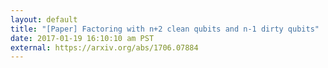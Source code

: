 ```yaml
---
layout: default
title: "[Paper] Factoring with n+2 clean qubits and n-1 dirty qubits"
date: 2017-01-19 16:10:10 am PST
external: https://arxiv.org/abs/1706.07884
---
```

